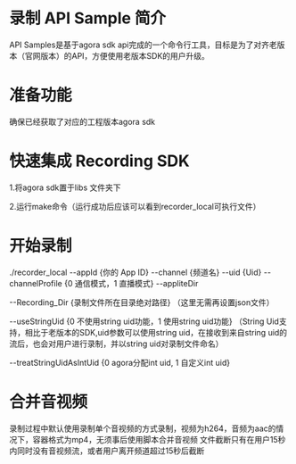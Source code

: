 # 录制 API Sample 简介
API Samples是基于agora sdk api完成的一个命令行工具，目标是为了对齐老版本（官网版本）的API，方便使用老版本SDK的用户升级。

# 准备功能
确保已经获取了对应的工程版本agora sdk

# 快速集成 Recording SDK
1.将agora sdk置于libs 文件夹下

2.运行make命令（运行成功后应该可以看到recorder_local可执行文件）

# 开始录制
./recorder_local --appId {你的 App ID} --channel {频道名} --uid {Uid} --channelProfile {0 通信模式，1 直播模式} --appliteDir 

--Recording_Dir {录制文件所在目录绝对路径}
（这里无需再设置json文件）

--useStringUid {0 不使用string uid功能，1 使用string uid功能}
（String Uid支持，相比于老版本的SDK,uid参数可以使用string uid，在接收到来自string uid的流后，也会对用户进行录制，并以string uid对录制文件命名）

--treatStringUidAsIntUid {0 agora分配int uid, 1 自定义int uid}


# 合并音视频
录制过程中默认使用录制单个音视频的方式录制，视频为h264，音频为aac的情况下，容器格式为mp4，无须事后使用脚本合并音视频
文件截断只有在用户15秒内同时没有音视频流，或者用户离开频道超过15秒后截断

